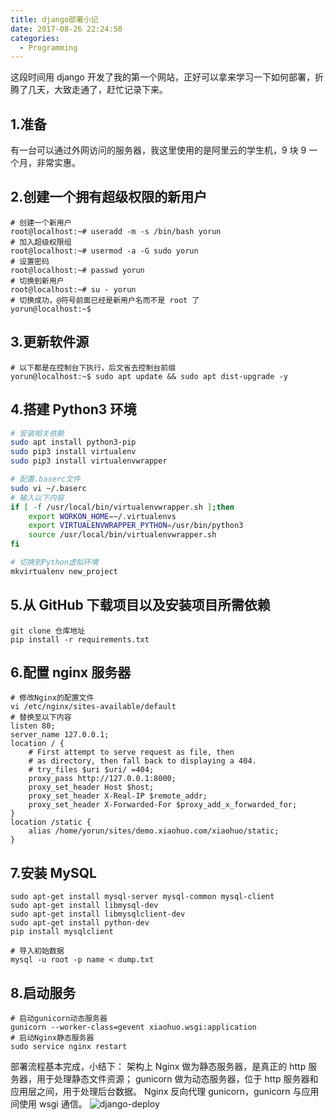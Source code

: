 ```yaml
---
title: django部署小记
date: 2017-08-26 22:24:50
categories:
  - Programming
---
```


这段时间用 django 开发了我的第一个网站，正好可以拿来学习一下如何部署，折腾了几天，大致走通了，赶忙记录下来。

## 1.准备

有一台可以通过外网访问的服务器，我这里使用的是阿里云的学生机，9 块 9 一个月，非常实惠。

## 2.创建一个拥有超级权限的新用户

```
# 创建一个新用户
root@localhost:~# useradd -m -s /bin/bash yorun
# 加入超级权限组
root@localhost:~# usermod -a -G sudo yorun
# 设置密码
root@localhost:~# passwd yorun
# 切换到新用户
root@localhost:~# su - yorun
# 切换成功，@符号前面已经是新用户名而不是 root 了
yorun@localhost:~$
```

## 3.更新软件源

```
# 以下都是在控制台下执行，后文省去控制台前缀
yorun@localhost:~$ sudo apt update && sudo apt dist-upgrade -y
```

## 4.搭建 Python3 环境

```bash
# 安装相关依赖
sudo apt install python3-pip
sudo pip3 install virtualenv
sudo pip3 install virtualenvwrapper

# 配置.baserc文件
sudo vi ~/.baserc
# 输入以下内容
if [ -f /usr/local/bin/virtualenvwrapper.sh ];then
    export WORKON_HOME=~/.virtualenvs
    export VIRTUALENVWRAPPER_PYTHON=/usr/bin/python3
    source /usr/local/bin/virtualenvwrapper.sh
fi

# 切换到Python虚拟环境
mkvirtualenv new_project
```

## 5.从 GitHub 下载项目以及安装项目所需依赖

```
git clone 仓库地址
pip install -r requirements.txt
```

## 6.配置 nginx 服务器

```
# 修改Nginx的配置文件
vi /etc/nginx/sites-available/default
# 替换至以下内容
listen 80;
server_name 127.0.0.1;
location / {
	# First attempt to serve request as file, then
	# as directory, then fall back to displaying a 404.
	# try_files $uri $uri/ =404;
    proxy_pass http://127.0.0.1:8000;
    proxy_set_header Host $host;
    proxy_set_header X-Real-IP $remote_addr;
    proxy_set_header X-Forwarded-For $proxy_add_x_forwarded_for;
}
location /static {
	alias /home/yorun/sites/demo.xiaohuo.com/xiaohuo/static;
}
```

## 7.安装 MySQL

```
sudo apt-get install mysql-server mysql-common mysql-client
sudo apt-get install libmysql-dev
sudo apt-get install libmysqlclient-dev
sudo apt-get install python-dev
pip install mysqlclient

# 导入初始数据
mysql -u root -p name < dump.txt
```

## 8.启动服务

```
# 启动gunicorn动态服务器
gunicorn --worker-class=gevent xiaohuo.wsgi:application
# 启动Nginx静态服务器
sudo service nginx restart
```

部署流程基本完成，小结下：
架构上 Nginx 做为静态服务器，是真正的 http 服务器，用于处理静态文件资源；
gunicorn 做为动态服务器，位于 http 服务器和应用层之间，用于处理后台数据。
Nginx 反向代理 gunicorn，gunicorn 与应用间使用 wsgi 通信。
![django-deploy](/images/django-deploy/django-deploy.png)
